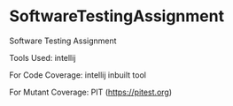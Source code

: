 # SoftwareTestingAssignment
Software Testing Assignment 

Tools Used: intellij

For Code Coverage: intellij inbuilt tool

For Mutant Coverage: PIT (https://pitest.org)